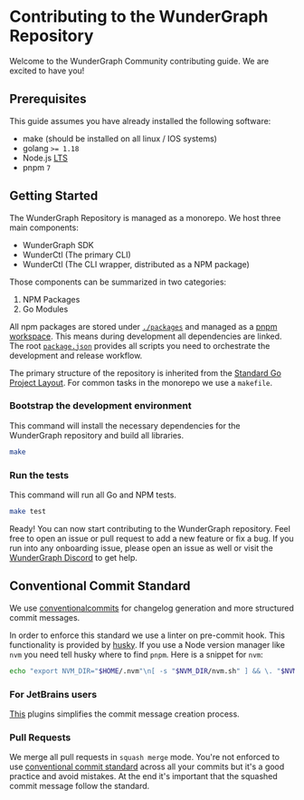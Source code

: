 # Contributing to the WunderGraph Repository

Welcome to the WunderGraph Community contributing guide. We are excited to have you!

## Prerequisites

This guide assumes you have already installed the following software:

- make (should be installed on all linux / IOS systems)
- golang `>= 1.18`
- Node.js [LTS](https://nodejs.org/en/about/releases/)
- pnpm `7`

## Getting Started

The WunderGraph Repository is managed as a monorepo. We host three main components:

- WunderGraph SDK
- WunderCtl (The primary CLI)
- WunderCtl (The CLI wrapper, distributed as a NPM package)

Those components can be summarized in two categories:

1. NPM Packages
2. Go Modules

All npm packages are stored under [`./packages`](./packages) and managed as a [pnpm workspace](https://pnpm.io/workspaces). This means during development all dependencies are linked.
The root [`package.json`](package.json) provides all scripts you need to orchestrate the development and release workflow.

The primary structure of the repository is inherited from the [Standard Go Project Layout](https://github.com/golang-standards/project-layout). For common tasks in the monorepo we use a `makefile`.

### Bootstrap the development environment

This command will install the necessary dependencies for the WunderGraph repository and build all libraries.

```bash
make
```

### Run the tests

This command will run all Go and NPM tests.

```bash
make test
```

Ready! You can now start contributing to the WunderGraph repository. Feel free to open an issue or pull request to add a new feature or fix a bug.
If you run into any onboarding issue, please open an issue as well or visit the [WunderGraph Discord](https://discord.gg/Jjmc8TC) to get help.

## Conventional Commit Standard

We use [conventionalcommits](https://www.conventionalcommits.org/en/v1.0.0-beta.2/#why-use-conventional-commits) for changelog generation and more structured commit messages.

In order to enforce this standard we use a linter on pre-commit hook. This functionality is provided by [husky](https://typicode.github.io/husky/#/). If you use a Node version manager like `nvm` you need tell husky where to find `pnpm`.
Here is a snippet for `nvm`:

```bash
echo "export NVM_DIR="$HOME/.nvm"\n[ -s "$NVM_DIR/nvm.sh" ] && \. "$NVM_DIR/nvm.sh"  # This loads nvm" > ~/.huskyrc
```

### For JetBrains users

[This](https://plugins.jetbrains.com/plugin/13389-conventional-commit) plugins simplifies the commit message creation process.

### Pull Requests

We merge all pull requests in `squash merge` mode. You're not enforced to use [conventional commit standard](https://www.conventionalcommits.org/en/v1.0.0-beta.2/#why-use-conventional-commits) across all your commits but it's a good practice and avoid mistakes. At the end it's important that the squashed commit message follow the standard.
